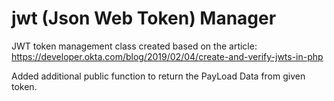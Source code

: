 # jwt (Json Web Token) Manager

 JWT token management class created based on the article:
 https://developer.okta.com/blog/2019/02/04/create-and-verify-jwts-in-php

 Added additional public function to return the PayLoad Data from given token.